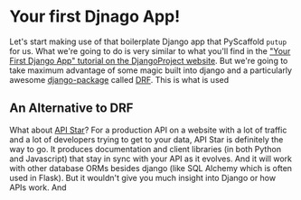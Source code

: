 # Your first Djnago App!

Let's start making use of that boilerplate Django app that PyScaffold `putup` for us. What we're going to do is very similar to what you'll find in the ["Your First Django App" tutorial on the DjangoProject website](https://docs.djangoproject.com/en/1.11/intro/tutorial01/). But we're going to take maximum advantage of some magic built into django and a particularly awesome [django-package](http://djangopackages.com) called [DRF](http://www.django-rest-framework.org/tutorial/1-serialization/). This is what is used

## An Alternative to DRF

What about [API Star](https://github.com/tomchristie/apistar)? For a production API on a website with a lot of traffic and a lot of developers trying to get to your data, API Star is definitely the way to go. It produces documentation and client libraries (in both Python and Javascript) that stay in sync with your API as it evolves.  And it will work with other database ORMs besides django (like SQL Alchemy which is often used in Flask). But it wouldn't give you much insight into Django or how APIs work. And 

